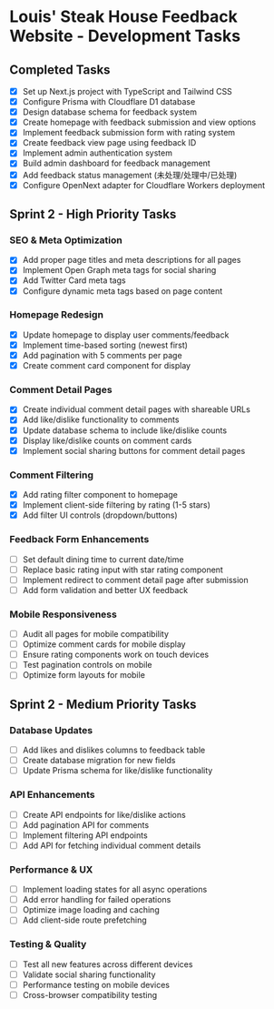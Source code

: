 # Louis' Steak House Feedback Website - Development Tasks

## Completed Tasks
- [x] Set up Next.js project with TypeScript and Tailwind CSS
- [x] Configure Prisma with Cloudflare D1 database
- [x] Design database schema for feedback system
- [x] Create homepage with feedback submission and view options
- [x] Implement feedback submission form with rating system
- [x] Create feedback view page using feedback ID
- [x] Implement admin authentication system
- [x] Build admin dashboard for feedback management
- [x] Add feedback status management (未处理/处理中/已处理)
- [x] Configure OpenNext adapter for Cloudflare Workers deployment

## Sprint 2 - High Priority Tasks

### SEO & Meta Optimization
- [x] Add proper page titles and meta descriptions for all pages
- [x] Implement Open Graph meta tags for social sharing
- [x] Add Twitter Card meta tags
- [x] Configure dynamic meta tags based on page content

### Homepage Redesign
- [x] Update homepage to display user comments/feedback
- [x] Implement time-based sorting (newest first)
- [x] Add pagination with 5 comments per page
- [x] Create comment card component for display

### Comment Detail Pages
- [x] Create individual comment detail pages with shareable URLs
- [x] Add like/dislike functionality to comments
- [x] Update database schema to include like/dislike counts
- [x] Display like/dislike counts on comment cards
- [x] Implement social sharing buttons for comment detail pages

### Comment Filtering
- [x] Add rating filter component to homepage
- [x] Implement client-side filtering by rating (1-5 stars)
- [x] Add filter UI controls (dropdown/buttons)

### Feedback Form Enhancements
- [ ] Set default dining time to current date/time
- [ ] Replace basic rating input with star rating component
- [ ] Implement redirect to comment detail page after submission
- [ ] Add form validation and better UX feedback

### Mobile Responsiveness
- [ ] Audit all pages for mobile compatibility
- [ ] Optimize comment cards for mobile display
- [ ] Ensure rating components work on touch devices
- [ ] Test pagination controls on mobile
- [ ] Optimize form layouts for mobile

## Sprint 2 - Medium Priority Tasks

### Database Updates
- [ ] Add likes and dislikes columns to feedback table
- [ ] Create database migration for new fields
- [ ] Update Prisma schema for like/dislike functionality

### API Enhancements
- [ ] Create API endpoints for like/dislike actions
- [ ] Add pagination API for comments
- [ ] Implement filtering API endpoints
- [ ] Add API for fetching individual comment details

### Performance & UX
- [ ] Implement loading states for all async operations
- [ ] Add error handling for failed operations
- [ ] Optimize image loading and caching
- [ ] Add client-side route prefetching

### Testing & Quality
- [ ] Test all new features across different devices
- [ ] Validate social sharing functionality
- [ ] Performance testing on mobile devices
- [ ] Cross-browser compatibility testing